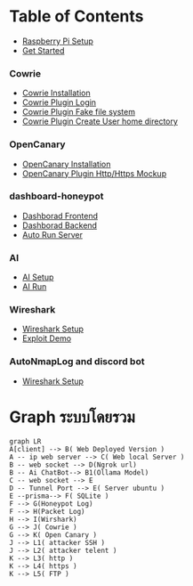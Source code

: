 # Table of Contents
* [Raspberry Pi Setup](/docs/raspberry_pi_setup.md)
* [Get Started](/docs/Get_Started.md)
### Cowrie
* [Cowrie Installation](/docs/Cowrie.md)
* [Cowrie Plugin Login](/docs/Cowrie_Plugin[1].md)
* [Cowrie Plugin Fake file system](/docs/Cowrie_Plugin[2].md)
* [Cowrie Plugin Create User home directory](/docs/Cowrie_Plugin[3].md)
### OpenCanary
* [OpenCanary Installation](/docs/OpenCanary.md)
* [OpenCanary Plugin Http/Https Mockup](/docs/Opencanary_Plugin[1].md)
### dashboard-honeypot
* [Dashborad Frontend](/docs/Dashboard/Dashboard.md)
* [Dashborad Backend](/docs/Dashboard/Backend.md)
* [Auto Run Server](/docs/Dashboard/AutoRun.md)
### AI
* [AI Setup](/docs/AI/AI_Setup.md)
* [AI Run](/docs/AI/AI_Run.md)
### Wireshark
* [Wireshark Setup](/docs/Wireshark/Wireshark.md)
* [Exploit Demo](/docs/Wireshark/Attack_demo.md)
### AutoNmapLog and discord bot
* [Wireshark Setup](/docs/BotDiscord/NmapLog.md)

# Graph ระบบโดยรวม
```mermaid
graph LR
A[client] --> B( Web Deployed Version )
A -- ip web server --> C( Web local Server )
B -- web socket --> D(Ngrok url)
B -- Ai ChatBot--> B1(Ollama Model)
C -- web socket --> E
D -- Tunnel Port --> E( Server ubuntu )
E --prisma--> F( SQLite )
F --> G(Honeypot Log)
F --> H(Packet Log)
H --> I(Wirshark)
G --> J( Cowrie )
G --> K( Open Canary )
J --> L1( attacker SSH )
J --> L2( attacker telent )
K --> L3( http )
K --> L4( https )
K --> L5( FTP )
```
